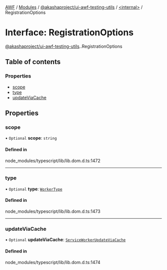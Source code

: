 [AWF](../README.md) / [Modules](../modules.md) / [@akashaproject/ui-awf-testing-utils](../modules/akashaproject_ui_awf_testing_utils.md) / [<internal\>](../modules/akashaproject_ui_awf_testing_utils._internal_.md) / RegistrationOptions

# Interface: RegistrationOptions

[@akashaproject/ui-awf-testing-utils](../modules/akashaproject_ui_awf_testing_utils.md).[<internal>](../modules/akashaproject_ui_awf_testing_utils._internal_.md).RegistrationOptions

## Table of contents

### Properties

- [scope](akashaproject_ui_awf_testing_utils._internal_.RegistrationOptions.md#scope)
- [type](akashaproject_ui_awf_testing_utils._internal_.RegistrationOptions.md#type)
- [updateViaCache](akashaproject_ui_awf_testing_utils._internal_.RegistrationOptions.md#updateviacache)

## Properties

### scope

• `Optional` **scope**: `string`

#### Defined in

node_modules/typescript/lib/lib.dom.d.ts:1472

___

### type

• `Optional` **type**: [`WorkerType`](../modules/akashaproject_ui_awf_testing_utils._internal_.md#workertype)

#### Defined in

node_modules/typescript/lib/lib.dom.d.ts:1473

___

### updateViaCache

• `Optional` **updateViaCache**: [`ServiceWorkerUpdateViaCache`](../modules/akashaproject_ui_awf_testing_utils._internal_.md#serviceworkerupdateviacache)

#### Defined in

node_modules/typescript/lib/lib.dom.d.ts:1474
